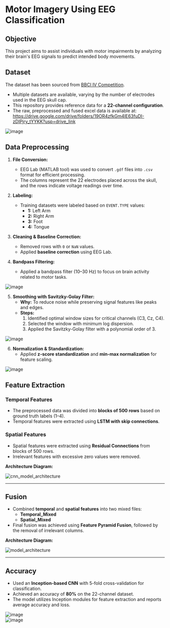 # **Motor Imagery Using EEG Classification**

## **Objective**  
This project aims to assist individuals with motor impairments by analyzing their brain's EEG signals to predict intended body movements.  

## **Dataset**  
The dataset has been sourced from [BBCI IV Competition](https://www.bbci.de/competition/iv/).  
- Multiple datasets are available, varying by the number of electrodes used in the EEG skull cap.  
- This repository provides reference data for a **22-channel configuration**.
- The raw, preprocessed and fused excel data is available at: https://drive.google.com/drive/folders/19OR4zfkGm4lE63fuDI-zDIPjry_tYYKK?usp=drive_link

![image](https://github.com/user-attachments/assets/174da9c0-db14-4956-bf71-730e0e7a7091)


## **Data Preprocessing**  
1. **File Conversion:**  
   - EEG Lab (MATLAB tool) was used to convert `.gdf` files into `.csv` format for efficient processing.  
   - The columns represent the 22 electrodes placed across the skull, and the rows indicate voltage readings over time.

2. **Labeling:**  
   - Training datasets were labeled based on `EVENT.TYPE` values:  
     - **1:** Left Arm  
     - **2:** Right Arm  
     - **3:** Foot  
     - **4:** Tongue  

3. **Cleaning & Baseline Correction:**  
   - Removed rows with `0` or `NaN` values.  
   - Applied **baseline correction** using EEG Lab.  

4. **Bandpass Filtering:**  
   - Applied a bandpass filter (10–30 Hz) to focus on brain activity related to motor tasks.  

![image](https://github.com/user-attachments/assets/69651634-9c7c-4efc-96e9-c6a1898c70bd)

5. **Smoothing with Savitzky-Golay Filter:**  
   - **Why:** To reduce noise while preserving signal features like peaks and edges.  
   - **Steps:**  
     1. Identified optimal window sizes for critical channels (C3, Cz, C4).  
     2. Selected the window with minimum log dispersion.  
     3. Applied the Savitzky-Golay filter with a polynomial order of 3.  

![image](https://github.com/user-attachments/assets/71bccec9-b44e-461a-8e26-df77aef8bd32)


6. **Normalization & Standardization:**  
   - Applied **z-score standardization** and **min-max normalization** for feature scaling.  

![image](https://github.com/user-attachments/assets/1341f45b-e2fb-4d0a-a878-d9e3b8ce38ac)


## **Feature Extraction**  

### **Temporal Features**  
- The preprocessed data was divided into **blocks of 500 rows** based on ground truth labels (1–4).  
- Temporal features were extracted using **LSTM with skip connections**.

### **Spatial Features**  
- Spatial features were extracted using **Residual Connections** from blocks of 500 rows.  
- Irrelevant features with excessive zero values were removed.  

**Architecture Diagram:**  

![cnn_model_architecture](https://github.com/user-attachments/assets/f2d786e3-e0ec-4362-9a7f-75ea88e3a2e7)

---

## **Fusion**  
- Combined **temporal** and **spatial features** into two mixed files:  
  - **Temporal_Mixed**  
  - **Spatial_Mixed**  
- Final fusion was achieved using **Feature Pyramid Fusion**, followed by the removal of irrelevant columns.

**Architecture Diagram:**  

![model_architecture](https://github.com/user-attachments/assets/125ff670-60e6-448b-90d4-f9b49ee5634c)

---

## **Accuracy**  
- Used an **Inception-based CNN** with 5-fold cross-validation for classification.  
- Achieved an accuracy of **80%** on the 22-channel dataset.  
- The model utilizes Inception modules for feature extraction and reports average accuracy and loss.  

![image](https://github.com/user-attachments/assets/f98d0dd1-bd75-4fe0-8275-a57a8f962354)  
![image](https://github.com/user-attachments/assets/6834231b-2900-4598-9772-a2ded60ac9e8)
